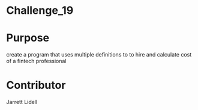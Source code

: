 # Challenge_19

# Purpose
create a program that uses multiple definitions to to hire and calculate cost of a fintech professional

# Contributor

Jarrett Lidell